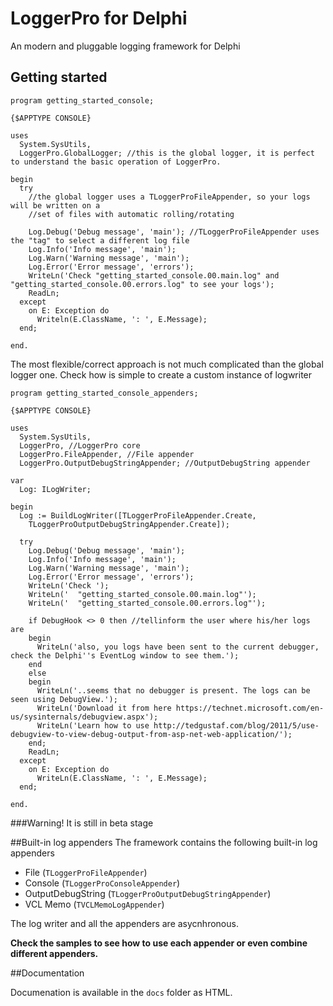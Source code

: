 # LoggerPro for Delphi
An modern and pluggable logging framework for Delphi

## Getting started
```delphi
program getting_started_console;

{$APPTYPE CONSOLE}

uses
  System.SysUtils,
  LoggerPro.GlobalLogger; //this is the global logger, it is perfect to understand the basic operation of LoggerPro.

begin
  try
    //the global logger uses a TLoggerProFileAppender, so your logs will be written on a 
    //set of files with automatic rolling/rotating
    
    Log.Debug('Debug message', 'main'); //TLoggerProFileAppender uses the "tag" to select a different log file
    Log.Info('Info message', 'main');
    Log.Warn('Warning message', 'main');
    Log.Error('Error message', 'errors');
    WriteLn('Check "getting_started_console.00.main.log" and "getting_started_console.00.errors.log" to see your logs');
    ReadLn;
  except
    on E: Exception do
      Writeln(E.ClassName, ': ', E.Message);
  end;

end.
```

The most flexible/correct approach is not much complicated than the global logger one. Check how is simple to create a custom instance of logwriter

```delphi
program getting_started_console_appenders;

{$APPTYPE CONSOLE}

uses
  System.SysUtils,
  LoggerPro, //LoggerPro core
  LoggerPro.FileAppender, //File appender
  LoggerPro.OutputDebugStringAppender; //OutputDebugString appender

var
  Log: ILogWriter;

begin
  Log := BuildLogWriter([TLoggerProFileAppender.Create,
    TLoggerProOutputDebugStringAppender.Create]);

  try
    Log.Debug('Debug message', 'main');
    Log.Info('Info message', 'main');
    Log.Warn('Warning message', 'main');
    Log.Error('Error message', 'errors');
    WriteLn('Check ');
    WriteLn('  "getting_started_console.00.main.log"');
    WriteLn('  "getting_started_console.00.errors.log"');

    if DebugHook <> 0 then //tellinform the user where his/her logs are
    begin
      WriteLn('also, you logs have been sent to the current debugger, check the Delphi''s EventLog window to see them.');
    end
    else
    begin
      WriteLn('..seems that no debugger is present. The logs can be seen using DebugView.');
      WriteLn('Download it from here https://technet.microsoft.com/en-us/sysinternals/debugview.aspx');
      WriteLn('Learn how to use http://tedgustaf.com/blog/2011/5/use-debugview-to-view-debug-output-from-asp-net-web-application/');
    end;
    ReadLn;
  except
    on E: Exception do
      WriteLn(E.ClassName, ': ', E.Message);
  end;

end.
```

###Warning!
It is still in beta stage

##Built-in log appenders
The framework contains the following built-in log appenders
- File (`TLoggerProFileAppender`)
- Console (`TLoggerProConsoleAppender`)
- OutputDebugString (`TLoggerProOutputDebugStringAppender`)
- VCL Memo (`TVCLMemoLogAppender`)

The log writer and all the appenders are asycnhronous.

**Check the samples to see how to use each appender or even combine different appenders.**

##Documentation

Documenation is available in the `docs` folder as HTML.
